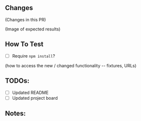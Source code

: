 ## Changes

(Changes in this PR)

(Image of expected results)

## How To Test

- [ ] Require `npm install`?

(how to access the new / changed functionality -- fixtures, URLs)

## TODOs:

- [ ] Updated README
- [ ] Updated project board

## Notes:
